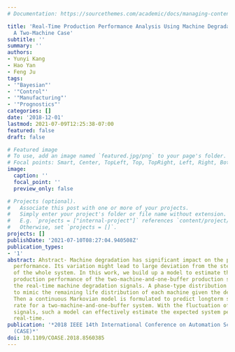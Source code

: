 ```yaml
---
# Documentation: https://sourcethemes.com/academic/docs/managing-content/

title: 'Real-Time Production Performance Analysis Using Machine Degradation Signals:
  A Two-Machine Case'
subtitle: ''
summary: ''
authors:
- Yunyi Kang
- Hao Yan
- Feng Ju
tags:
- '"Bayesian"'
- '"Control"'
- '"Manufacturing"'
- '"Prognostics"'
categories: []
date: '2018-12-01'
lastmod: 2021-07-09T12:25:38-07:00
featured: false
draft: false

# Featured image
# To use, add an image named `featured.jpg/png` to your page's folder.
# Focal points: Smart, Center, TopLeft, Top, TopRight, Left, Right, BottomLeft, Bottom, BottomRight.
image:
  caption: ''
  focal_point: ''
  preview_only: false

# Projects (optional).
#   Associate this post with one or more of your projects.
#   Simply enter your project's folder or file name without extension.
#   E.g. `projects = ["internal-project"]` references `content/project/deep-learning/index.md`.
#   Otherwise, set `projects = []`.
projects: []
publishDate: '2021-07-10T08:27:04.940508Z'
publication_types:
- '1'
abstract: Ahstract- Machine degradation has significant impact on the production system
  performance. Its variation might lead to large deviation from the steady state performance
  of the whole system. In this work, we build up a model to estimate the long-term
  production performance of the two-machine-and-one-buffer production systems, given
  the real-time machine degradation signals. A phase-type distribution is generated
  to mimic the remaining life distribution of each machine given the degradation signal.
  Then a continuous Markovian model is formulated to predict longterm system throughput
  rate for a two-machine-and-one-buffer system. With the fluctuation of machine degradation
  signals, such a model can effectively estimate the expected system performance in
  real-time.
publication: '*2018 IEEE 14th International Conference on Automation Science and Engineering
  (CASE)*'
doi: 10.1109/COASE.2018.8560385
---
```

